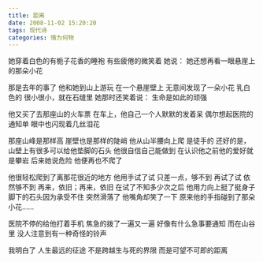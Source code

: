 ```yaml
---
title: 距离
date: 2008-11-02 15:20:20
tags: 现代诗
categories: 情为何物
---
```

她穿着白色的有栀子花香的睡袍
有些疲倦的微笑着
她说：
她还想再看一眼悬崖上的那朵小花
<!-- more -->
那是去年的事了
他和她到山上游玩
在一个悬崖壁上
无意间发现了一朵小花
乳白色的
很小很小，就在石缝里
她那时还笑着说：
生命是如此的顽强

他又买了去那座山的火车票
在车上，他自己一个人默默的发着呆
偶尔想起医院的通知单
眼中也闪现着几丝泪花

那座山峰是那样高
崖壁也是那样的陡峭
他从山半腰向上爬
是徒手的
还好的是，山壁上有很多可以给他垫脚的石头
他很自信自己能做到
在认识他之前他的爱好就是攀岩
后来她说危险
他便再也不爬了

他很轻松爬到了离那花很近的地方
他用手试了试
只差一点，够不到
再试了试
依然够不到
再来，依旧；再来，依旧
在试了不知多少次之后
他用力向上挺了挺身子
脚下的石头因为承受不住
突然滑落了
他嘴角却笑了一下
原来他的手指碰到了那朵小花……

医院不停的给他打着手机
焦急的拨了一遍又一遍
好像有什么急事要通知
而在山谷里
没人注意到有一种奇怪的铃声

我明白了
人生最远的征途
不是跨越生与死的界限
而是可望不可即的距离